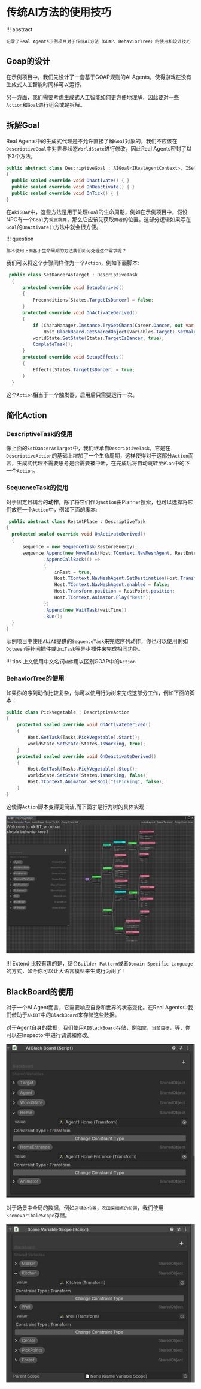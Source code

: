 # 传统AI方法的使用技巧

!!! abstract

    记录了Real Agents示例项目对于传统AI方法（GOAP、BehaviorTree）的使用和设计技巧

## Goap的设计

在示例项目中，我们先设计了一套基于GOAP规则的AI Agents，使得游戏在没有生成式人工智能时同样可以运行。

另一方面，我们需要考虑生成式人工智能如何更方便地理解，因此要对一些`Action`和`Goal`进行组合或是拆解。

## 拆解Goal

Real Agents中的生成式代理是不允许直接了解`Goal`对象的，我们不应该在`DescriptiveGoal`中对世界状态`WorldState`进行修改，因此Real Agents密封了以下3个方法。

```C#
public abstract class DescriptiveGoal : AIGoal<IRealAgentContext>, ISelfDescriptive
{
  public sealed override void OnActivate() { }
  public sealed override void OnDeactivate() { }
  public sealed override void OnTick() { }
}
```

在`AkiGOAP`中，这些方法是用于处理`Goal`的生命周期，例如在示例项目中，假设NPC有一个`Goal`为`观赏跳舞`，那么它应该先获取`舞者`的位置。这部分逻辑如果写在`Goal`的`OnActivate()`方法中就会很方便。

!!! question

    那不使用上面基于生命周期的方法我们如何处理这个需求呢？

我们可以将这个步骤同样作为一个`Action`，例如下面脚本:

```C#
 public class SetDancerAsTarget : DescriptiveTask
  {
      protected override void SetupDerived()
      {
          Preconditions[States.TargetIsDancer] = false;
      }
      protected override void OnActivateDerived()
      {
          if (CharaManager.Instance.TryGetChara(Career.Dancer, out var define))
              Host.BlackBoard.GetSharedObject(Variables.Target).SetValue(define.transform);
          worldState.SetState(States.TargetIsDancer, true);
          CompleteTask();
      }
      protected override void SetupEffects()
      {
          Effects[States.TargetIsDancer] = true;
      }
  }
```

这个`Action`相当于一个触发器，启用后只需要运行一次。


## 简化Action

### DescriptiveTask的使用

像上面的`SetDancerAsTarget`中，我们继承自`DescriptiveTask`，它是在`DescriptiveAction`的基础上增加了一个生命周期，这样使得对于这部分`Action`而言，生成式代理不需要思考是否需要被中断，在完成后将自动跳转至`Plan`中的下一个`Action`。


### SequenceTask的使用

对于固定且耦合的<b>动作</b>，除了将它们作为`Action`由Planner搜索，也可以选择将它们放在一个`Action`中，例如下面的脚本:

```C#
 public abstract class RestAtPlace : DescriptiveTask
{
  protected sealed override void OnActivateDerived()
  {
      sequence = new SequenceTask(RestoreEnergy);
      sequence.Append(new MoveTask(Host.TContext.NavMeshAgent, RestEntrance))
              .AppendCallBack(() =>
              {
                  inRest = true;
                  Host.TContext.NavMeshAgent.SetDestination(Host.Transform.position);
                  Host.TContext.NavMeshAgent.enabled = false;
                  Host.Transform.position = RestPoint.position;
                  Host.TContext.Animator.Play("Rest");
              })
              .Append(new WaitTask(waitTime))
              .Run();
  }
}
```

示例项目中使用`AkiAI`提供的`SequenceTask`来完成序列动作，你也可以使用例如`Dotween`等补间插件或`UniTask`等异步插件来完成相同功能。

!!! tips
    上文使用中文名词`动作`用以区别GOAP中的`Action`


### BehaviorTree的使用

如果你的序列动作比较复杂，你可以使用行为树来完成这部分工作，例如下面的脚本：

```C#
public class PickVegetable : DescriptiveAction
{
    protected sealed override void OnActivateDerived()
    {
        Host.GetTask(Tasks.PickVegetable).Start();
        worldState.SetState(States.IsWorking, true);
    }
    protected sealed override void OnDeactivateDerived()
    {
        Host.GetTask(Tasks.PickVegetable).Stop();
        worldState.SetState(States.IsWorking, false);
        Host.TContext.Animator.SetBool("IsPicking", false);
    }
}
```

这使得`Action`脚本变得更简洁,而下面才是行为树的具体实现：

![在Action中使用行为树](../../assets/images/2024-02-28/BehaviorTree.png)

!!! Extend
    比较有趣的是，结合`Builder Pattern`或者`Domain Specific Language`的方式，如今你可以让大语言模型来生成行为树了！

## BlackBoard的使用

对于一个AI Agent而言，它需要响应自身和世界的状态变化。在Real Agents中我们借助于`AkiBT`中的`BlackBoard`来存储这些数据。

对于Agent自身的数据，我们使用`AIBlackBoard`存储，例如`家`，`当前目标`，等，你可以在Inspector中进行调试和修改。

![AIBlackBoard](../../assets/images/2024-02-28/AIBlackBoard.png)

对于场景中全局的数据，例如`店铺的位置`，`农田采摘点的位置`，我们使用`SceneVaribaleScope`存储。

![SceneVaribaleScope](../../assets/images/2024-02-28/SceneVaribaleScope.png)
